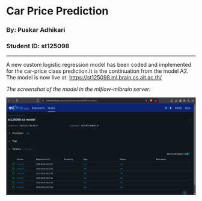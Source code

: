 # **Car Price Prediction**

### **By**: Puskar Adhikari
### **Student ID**: st125098  

---

A new custom logistic regression model has been coded and implemented for the car-price class prediction.It is the continuation from the model A2.
The model is now live at: https://st125098.ml.brain.cs.ait.ac.th/


*The screenshot of the model in the mlflow-mlbrain server:*

![image](screenshots/ml_staging.png)